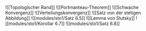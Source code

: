 ![[Topologischer Rand]]
![[Portmanteau-Theorem]]
![[Schwache Konvergenz]]
![[Verteilungskonvergenz]]
![[Satz von der stetigen Abbildung]]
![[modules/sto1/Satz 6.5]]
![[Lemma von Slutsky]]
![[modules/sto1/Korollar 6.7]]
![[modules/sto1/Satz 6.8]]